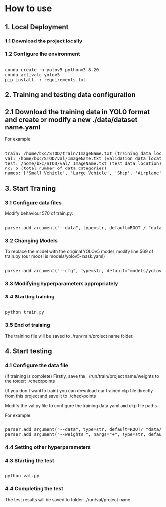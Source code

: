 
# How to use
## 1. Local Deployment

### 1.1 Download the project locally

### 1.2 Configure the environment 

<pre> 
conda create -n yolov5 python=3.8.20 
conda activate yolov5 
pip install -r requirements.txt 
</pre>

## 2. Training and testing data configuration

## 2.1 Download the training data in YOLO format and create or modify a new ./data/dataset name.yaml

For example: 
<pre> 
train: /home/bxc/STOD/train/ImageName.txt (training data location) 
val: /home/bxc/STOD/val/ImageName.txt (validation data location) 
test: /home/bxc/STOD/val/ ImageName.txt (test data location) 
nc: 5 (total number of data categories) 
names: ['Small Vehicle', 'Large Vehicle', 'Ship', 'Airplane', 'Oil Tank'] (names of the data categories, corresponding in order) 
</pre>

## 3. Start Training

### 3.1 Configure data files

Modify behaviour 570 of train.py:

<pre> 
parser.add_argument("--data", type=str, default=ROOT / "data/dataset name.yaml", help="dataset.yaml path" 
</pre>

### 3.2 Changing Models

To replace the model with the original YOLOv5 model, modify line 569 of train.py (our model is models/yolov5-mask.yaml)

<pre> 
parser.add_argument("--cfg", type=str, default="models/yolov5.yaml", help="model.yaml path") 
</pre>

### 3.3 Modifying hyperparameters appropriately

### 3.4 Starting training

<pre> 
python train.py 
</pre>

### 3.5 End of training

The training file will be saved to ./run/train/project name folder.

## 4. Start testing

### 4.1 Configure the data file 
(if training is complete) Firstly, save the . /run/train/project name/weights to the folder: ./checkpoints

(If you don't want to train) you can download our trained ckp file directly from this project and save it to ./checkpoints

Modify the val.py file to configure the training data yaml and ckp file paths.

For example: 
<pre> 
parser.add_argument("--data", type=str, default=ROOT/ "data/STOD.yaml", help="dataset.yaml path") 
parser.add_argument("--weights ", nargs="+", type=str, default=ROOT/ "./checkpoints/best.pt", help="model path(s)") 
</pre>

### 4.4 Setting other hyperparameters

### 4.3 Starting the test 
<pre> 
python val.py 
</pre>

### 4.4 Completing the test

The test results will be saved to folder: ./run/val/project name
